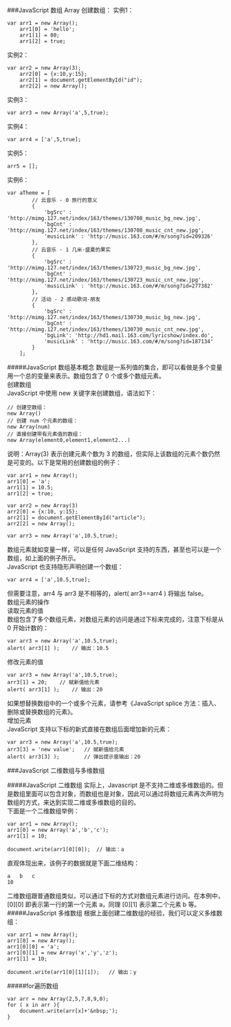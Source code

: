 ###JavaScript 数组 Array
创建数组：
实例1：

    var arr1 = new Array();
        arr1[0] = 'hello';
        arr1[1] = 80;
        arr1[2] = true;

实例2：

    var arr2 = new Array(3);
        arr2[0] = {x:10,y:15};
        arr2[1] = document.getElementById("id");
        arr2[2] = new Array();

实例3：

    var arr3 = new Array('a',5,true);

实例4：

    var arr4 = ['a',5,true];

实例5：

    arr5 = [];

实例6：

    var aTheme = [
        	// 云音乐 - 0 旅行的意义
            {
                'bgSrc' : 'http://mimg.127.net/index/163/themes/130708_music_bg_new.jpg',
                'bgCnt' : 'http://mimg.127.net/index/163/themes/130708_music_cnt_new.jpg',
                'musicLink' : 'http://music.163.com/#/m/song?id=209326'
            },
            // 云音乐 - 1 几米-盛夏的果实
            {
                'bgSrc' : 'http://mimg.127.net/index/163/themes/130723_music_bg_new.jpg',
                'bgCnt' : 'http://mimg.127.net/index/163/themes/130723_music_cnt_new.jpg',
                'musicLink' : 'http://music.163.com/#/m/song?id=277382'
            },
            // 活动 - 2 感动歌词-朋友
            {
                'bgSrc' : 'http://mimg.127.net/index/163/themes/130730_music_bg_new.jpg',
                'bgCnt' : 'http://mimg.127.net/index/163/themes/130730_music_cnt_new.jpg',
                'bgLink': 'http://hd1.mail.163.com/lyricshow/index.do',
                'musicLink' : 'http://music.163.com/#/m/song?id=187134'
            }
    	];

#####JavaScript 数组基本概念
数组是一系列值的集合，即可以看做是多个变量用一个总的变量来表示。数组包含了 0 个或多个数组元素。     
创建数组       
JavaScript 中使用 new 关键字来创建数组，语法如下：       

    // 创建空数组：
    new Array()
    // 创建 num 个元素的数组：
    new Array(num)
    // 直接创建带有元素值的数组：
    new Array(element0,element1,element2...)

说明：Array(3) 表示创建元素个数为 3 的数组，但实际上该数组的元素个数仍然是可变的。以下是常用的创建数组的例子：

    var arr1 = new Array();
    arr1[0] = 'a';
    arr1[1] = 10.5;
    arr1[2] = true;
           
    var arr2 = new Array(3)
    arr2[0] = {x:10, y:15};
    arr2[1] = document.getElementById("article");
    arr2[2] = new Array();
          
    var arr3 = new Array('a',10.5,true);

数组元素就如变量一样，可以是任何 JavaScript 支持的东西，甚至也可以是一个数组，如上面的例子所示。      
JavaScript 也支持隐形声明创建一个数组：      

    var arr4 = ['a',10.5,true];

但需要注意，arr4 与 arr3 是不相等的，alert( arr3==arr4 ) 将输出 false。       
数组元素的操作       
读取元素的值       
数组包含了多个数组元素，对数组元素的访问是通过下标来完成的，注意下标是从 0 开始计数的：

    var arr3 = new Array('a',10.5,true);
    alert( arr3[1] );    // 输出：10.5

修改元素的值

    var arr3 = new Array('a',10.5,true);
    arr3[1] = 20;    // 赋新值给元素
    alert( arr3[1] );    // 输出：20

如果想替换数组中的一个或多个元素，请参考《JavaScript splice 方法：插入、删除或替换数组的元素》。        
增加元素      
JavaScript 支持以下标的新式直接在数组后面增加新的元素：        

    var arr3 = new Array('a',10.5,true);
    arr3[3] = 'new value';   // 赋新值给元素
    alert( arr3[3] );        // 弹出提示窗输出：20

###JavaScript 二维数组与多维数组

#####JavaScript 二维数组
实际上，Javascript 是不支持二维或多维数组的。但是数组里面可以包含对象，而数组也是对象，因此可以通过将数组元素再次声明为数组的方式，来达到实现二维或多维数组的目的。        
下面是一个二维数组举例：       

    var arr1 = new Array();
    arr1[0] = new Array('a','b','c');
    arr1[1] = 10;
          
    document.write(arr1[0][0]);  // 输出：a

直观体现出来，该例子的数据就是下面二维结构：

    a   b   c
    10

二维数组跟普通数组类似，可以通过下标的方式对数组元素进行访问。在本例中，[0][0] 即表示第一行的第一个元素 a，同理 [0][1] 表示第二个元素 b 等。
#####JavaScript 多维数组
根据上面创建二维数组的经验，我们可以定义多维数组：

    var arr1 = new Array();
    arr1[0] = new Array();
    arr1[0][0] = 'a';
    arr1[0][1] = new Array('x','y','z');
    arr1[1] = 10;
          
    document.write(arr1[0][1][1]);   // 输出：y

#####for遍历数组

    var arr = new Array(2,5,7,8,9,0);
    for ( x in arr ){
        document.write(arr[x]+'&nbsp;');
    }
